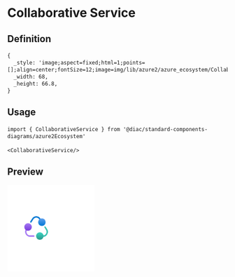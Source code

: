 # Collaborative Service

## Definition

```
{
  _style: 'image;aspect=fixed;html=1;points=[];align=center;fontSize=12;image=img/lib/azure2/azure_ecosystem/Collaborative_Service.svg;strokeColor=none;',
  _width: 68,
  _height: 66.8,
}
```

## Usage

```
import { CollaborativeService } from '@diac/standard-components-diagrams/azure2Ecosystem'

<CollaborativeService/>
```

## Preview

<img src="./collaborative-service.png" width="200"/>
